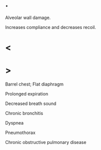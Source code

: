 # .

Alveolar wall damage.

Increases compliance and decreases recoil.

# <

# >

Barrel chest; Flat diaphragm

Prolonged expiration

Decreased breath sound

Chronic bronchitis

Dyspnea

Pneumothorax

Chronic obstructive pulmonary disease
